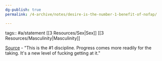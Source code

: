 ```yaml
---
dg-publish: true
permalink: /4-archive/notes/desire-is-the-number-1-benefit-of-nofap/

---
```


tags:: #a/statement [[3 Resources/Sex\|Sex]] [[3 Resources/Masculinity\|Masculinity]] 

[Source](https://www.youtube.com/watch?v=HAmtbdATk3c) - "This is the #1 discipline. Progress comes more readily for the taking. It's a new level of fucking getting at it."
